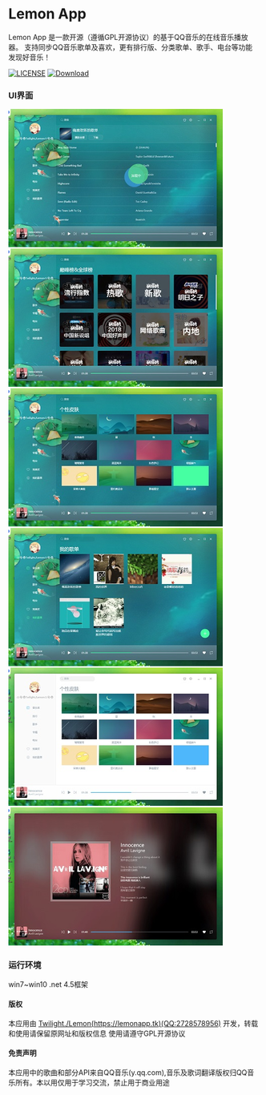 # Lemon App
Lemon App 是一款开源（遵循GPL开源协议）的基于QQ音乐的在线音乐播放器。
支持同步QQ音乐歌单及喜欢，更有排行版、分类歌单、歌手、电台等功能 发现好音乐！

 [![LICENSE](https://img.shields.io/badge/license-GPL%20v3.0-blue.svg?style=flat-square)](https://github.com/TwilightLemon/Lemon-App/blob/master/LICENSE)
 [![Download](https://img.shields.io/badge/Download-Lemon%20App-%23FF4D5B.svg?style=flat-squar)](https://coding.net/u/twilightlemon/p/Updata/git/raw/master/win-release.exe)
 
### UI界面
![列表](https://raw.githubusercontent.com/TwilightLemon/Data/master/p1.jpg)
![排行榜](https://raw.githubusercontent.com/TwilightLemon/Data/master/p2.jpg)
![主题](https://raw.githubusercontent.com/TwilightLemon/Data/master/p3.jpg)
![歌单](https://raw.githubusercontent.com/TwilightLemon/Data/master/p4.jpg)
![主题](https://raw.githubusercontent.com/TwilightLemon/Data/master/p5.jpg)
![播放](https://raw.githubusercontent.com/TwilightLemon/Data/master/p6.jpg)

### 运行环境
win7~win10 .net 4.5框架

#### 版权
本应用由 [Twilight./Lemon(https://lemonapp.tk)(QQ:2728578956)](https://lemonapp.tk) 开发，转载和使用请保留原网址和版权信息
使用请遵守GPL开源协议

#### 免责声明
本应用中的歌曲和部分API来自QQ音乐(y.qq.com),音乐及歌词翻译版权归QQ音乐所有。本以用仅用于学习交流，禁止用于商业用途
